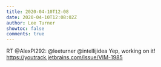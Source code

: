 ```yaml
---
title: 2020-04-10T12-08
date: 2020-04-10T12:08:02Z
author: Lee Turner
showtoc: false
comments: true
---
```


RT @AlexPl292: @leeturner @intellijidea Yep, working on it! https://youtrack.jetbrains.com/issue/VIM-1985

